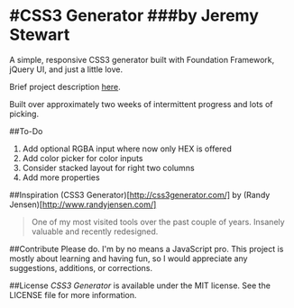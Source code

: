 #CSS3 Generator
###by Jeremy Stewart
=======

A simple, responsive CSS3 generator built with Foundation Framework, jQuery UI, and just a little love.

Brief project description [here](http://jerstew.github.io/css3gen/ "project page").

Built over approximately two weeks of intermittent progress and lots of picking.

##To-Do
1. Add optional RGBA input where now only HEX is offered
2. Add color picker for color inputs
3. Consider stacked layout for right two columns
4. Add more properties

##Inspiration
(CSS3 Generator)[http://css3generator.com/] by (Randy Jensen)[http://www.randyjensen.com/]
  > One of my most visited tools over the past couple of years. Insanely valuable and recently redesigned.

##Contribute
Please do. I'm by no means a JavaScript pro. This project is mostly about learning and having fun, so I would appreciate any suggestions, additions, or corrections.

##License
*CSS3 Generator* is available under the MIT license. See the LICENSE file for more information.
